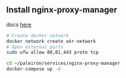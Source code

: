 ## Install nginx-proxy-manager
docs [here](https://nginxproxymanager.com/)
```bash
# Create docker network
docker network create okr-network
# Open external ports
sudo ufw allow 80,81,443 proto tcp

cd ~/paleiron/services/nginx-proxy-manager
docker-compose up -d
```